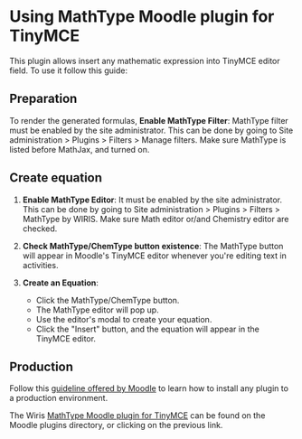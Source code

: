 # Using MathType Moodle plugin for TinyMCE

This plugin allows insert any mathematic expression into TinyMCE editor field. To use it follow this guide:

## Preparation
To render the generated formulas, **Enable MathType Filter**: MathType filter must be enabled by the site administrator. This can be done by going to Site administration > Plugins > Filters > Manage filters. Make sure MathType is listed before MathJax, and turned on.

## Create equation
1. **Enable MathType Editor**: It must be enabled by the site administrator. This can be done by going to Site administration > Plugins > Filters > MathType by WIRIS. Make sure Math editor or/and Chemistry editor are checked.

2. **Check MathType/ChemType button existence**: The MathType button will appear in Moodle's TinyMCE editor whenever you're editing text in activities.

3. **Create an Equation**: 
    * Click the MathType/ChemType button.
    * The MathType editor will pop up.
    * Use the editor's modal to create your equation.
    * Click the "Insert" button, and the equation will appear in the TinyMCE editor.

## Production

Follow this [guideline offered by Moodle](https://docs.moodle.org/405/en/Installing_plugins#Installing_a_plugin) to learn how to install any plugin to a production environment.

The Wiris [MathType Moodle plugin for TinyMCE](https://moodle.org/plugins/tiny_wiris) can be found on the Moodle plugins directory, or clicking on the previous link.
